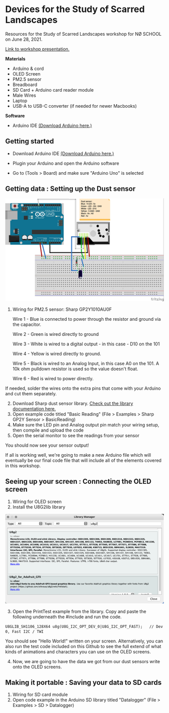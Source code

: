 # Devices for the Study of Scarred Landscapes
Resources for the Study of Scarred Landscapes workshop for NØ SCHOOL on June 28, 2021.

[Link to workshop presentation.](https://docs.google.com/presentation/d/1cTWqstJ5dMBbrx4FjO5AvwVebNW-ub3vGkTKbLXm1rg/edit?usp=sharing)

**Materials**

* Arduino & cord
* OLED Screen
* PM2.5 sensor
* Breadboard
* SD Card + Arduino card reader module
* Male Wires
* Laptop
* USB-A to USB-C converter (if needed for newer Macbooks)

**Software**

* Arduino IDE [(Download Arduino here.)](https://www.arduino.cc/en/software)

## Getting started

* Download Arduino IDE [(Download Arduino here.)](https://www.arduino.cc/en/software)

* Plugin your Arduino and open the Arduino software

* Go to (Tools > Board) and make sure "Arduino Uno" is selected


## Getting data : Setting up the Dust sensor

![Image of Dust sensor setup](https://github.com/amandamarielewis/scarred-landscapes-workshop/blob/main/images/ASSL_workshop_dustonly_bb.jpg)


1. Wiring for PM2.5 sensor: Sharp GP2Y1010AU0F

    Wire 1 - Blue is connected to power through the resistor and ground via the capacitor.

    Wire 2 - Green is wired directly to ground

    Wire 3 - White is wired to a digital output - in this case - D10 on the 101

    Wire 4 - Yellow is wired directly to ground. 

    Wire 5 - Black is wired to an Analog Input, in this case A0 on the 101. A 10k ohm pulldown resistor is used so the value doesn't float.

    Wire 6 - Red is wired to power directly.

If needed, solder the wires onto the extra pins that come with your Arduino and cut them separately.  

2. Download Sharp dust sensor library. [Check out the library documentation here.](https://github.com/luciansabo/GP2YDustSensor)
3. Open example code titled "Basic Reading" (File > Examples > Sharp GP2Y Sensor > BasicReading)
4. Make sure the LED pin and Analog output pin match your wiring setup, then compile and upload the code
5. Open the serial monitor to see the readings from your sensor

You should now see your sensor output! 

If all is working well, we're going to make a new Arduino file which will eventually be our final code file that will include all of the elements covered in this workshop.


## Seeing up your screen : Connecting the OLED screen

1. Wiring for OLED screen
2. Install the U8G2lib library

![Image of U8G2 library](https://github.com/amandamarielewis/scarred-landscapes-workshop/blob/main/images/OLEDArduinoLibrary.png)

3. Open the PrintTest example from the library. Copy and paste the following underneath the #include and run the code.

```
U8GLIB_SH1106_128X64 u8g(U8G_I2C_OPT_DEV_0|U8G_I2C_OPT_FAST);	// Dev 0, Fast I2C / TWI
```
You should see "Hello World!" written on your screen.
Alternatively, you can also run the test code included on this Github to see the full extend of what kinds of animations and characters you can use on the OLED screens.

4. Now, we are going to have the data we got from our dust sensors write onto the OLED screens.


## Making it portable : Saving your data to SD cards

1. Wiring for SD card module
2. Open code example in the Arduino SD library titled "Datalogger" (File > Examples > SD > Datalogger)

